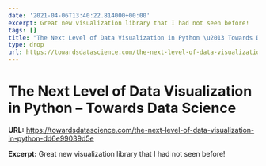 ```yaml
---
date: '2021-04-06T13:40:22.814000+00:00'
excerpt: Great new visualization library that I had not seen before!
tags: []
title: "The Next Level of Data Visualization in Python \u2013 Towards Data Science"
type: drop
url: https://towardsdatascience.com/the-next-level-of-data-visualization-in-python-dd6e99039d5e
---
```


# The Next Level of Data Visualization in Python – Towards Data Science

**URL:** https://towardsdatascience.com/the-next-level-of-data-visualization-in-python-dd6e99039d5e

**Excerpt:** Great new visualization library that I had not seen before!
